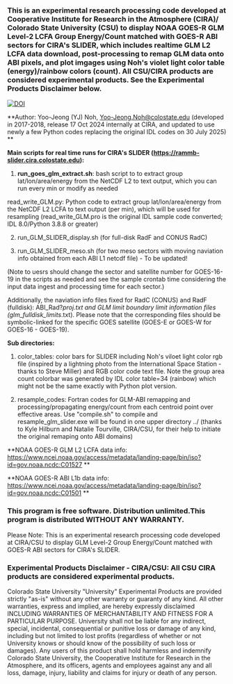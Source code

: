 ### This is an experimental research processing code developed at Cooperative Institute for Research in the Atmosphere (CIRA)/ Colorado State University (CSU) to display NOAA GOES-R GLM Level-2 LCFA Group Energy/Count matched with GOES-R ABI sectors for CIRA's SLIDER, which includes realtime GLM L2 LCFA data download, post-processing to remap GLM data onto ABI pixels, and plot imgages using Noh's violet light color table (energy)/rainbow colors (count). All CSU/CIRA products are considered experimental products. See the Experimental Products Disclaimer below. 

[![DOI](https://zenodo.org/badge/DOI/10.5281/zenodo.16623949.svg)](https://doi.org/10.5281/zenodo.16623949)

**Author: Yoo-Jeong (YJ) Noh, Yoo-Jeong.Noh@colostate.edu (developed in 2017-2018, release 17 Oct 2024 internally at CIRA, and updated to use newly a few Python codes replacing the original IDL codes on 30 July 2025) **

**Main scripts for real time runs for CIRA's SLIDER (https://rammb-slider.cira.colostate.edu):**

1) **run_goes_glm_extract.sh**: bash script to to extract group lat/lon/area/energy from the NetCDF L2 to text output, which you can run every min or modify as needed

read_write_GLM.py: Python code to extract group lat/lon/area/energy from the NetCDF L2 LCFA to text output (per min), which will be used for resampling (read_write_GLM.pro is the original IDL sample code converted; IDL 8.0/Python 3.8.8 or greater) 

2) run_GLM_SLIDER_display.sh (for full-disk RadF and CONUS RadC)

3) run_GLM_SLIDER_meso.sh (for two meso sectors with moving naviation info obtained from each ABI L1 netcdf file) - To be updated!

(Note to uesrs should change the sector and satellite number for GOES-16-19 in the scripts as needed and see the sample crontab time considering the input data ingest and processing time for each sector.)

Additionally, the naviation info files fixed for RadC (CONUS) and RadF (fulldisk): ABI_Rad?_proj_*.txt and GLM limit boundary limit information files (glm_fulldisk_limits*.txt). Please note that the corresponding files should be symbolic-linked for the specific GOES satellite (GOES-E or GOES-W for GOES-16 - GOES-19). 

**Sub directories:**

1) color_tables: color bars for SLIDER including Noh's viloet light color rgb file (inspired by a lightning photo from the International Space Station - thanks to Steve Miller) and RGB color code text file. Note the group area count colorbar was generated by IDL color table=34 (rainbow) which might not be the same exactly with Python plot version.

2) resample_codes: Fortran codes for GLM-ABI remapping and processing/propagating energy/count from each centroid point over effective areas. Use "compile.sh" to compile and resample_glm_slider.exe will be found in one upper directory ../ (thanks to Kyle Hilburn and Natalie Tourville, CIRA/CSU, for their help to initiate the original remaping onto ABI domains)

**NOAA GOES-R GLM L2 LCFA data info:  https://www.ncei.noaa.gov/access/metadata/landing-page/bin/iso?id=gov.noaa.ncdc:C01527 **

**NOAA GOES-R ABI L1b data info:  https://www.ncei.noaa.gov/access/metadata/landing-page/bin/iso?id=gov.noaa.ncdc:C01501 **

### This program is free software. Distribution unlimited.This program is distributed WITHOUT ANY WARRANTY. 
Please Note: This is an experimental research processing code developed at CIRA/CSU to display GLM Level-2 Group Energy/Count matched with GOES-R ABI sectors for CIRA's SLIDER.
### Experimental Products Disclaimer - CIRA/CSU: All CSU CIRA products are considered experimental products.

Colorado State University "University" Experimental Products are provided strictly "as-is" without any other warranty or guaranty of any kind. All other warranties, express and implied, are hereby expressly disclaimed INCLUDING WARRANTIES OF MERCHANTABILITY AND FITNESS FOR A PARTICULAR PURPOSE. University shall not be liable for any indirect, special, incidental, consequential or punitive loss or damage of any kind, including but not limited to lost profits (regardless of whether or not University knows or should know of the possibility of such loss or damages). Any users of this product shall hold harmless and indemnify Colorado State University, the Cooperative Institute for Research in the Atmosphere, and its officers, agents and employees against any and all loss, damage, injury, liability and claims for injury or death of any person.

